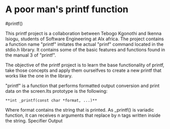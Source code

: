# A poor man's printf function 

#printf()

This printf project is a collaboration between Tebogo Kgonothi and Ikenna Isiogu, students of Software Engineering at Alx africa. The project contains a function name "printf" imitates the actual "prinf" command located in the stdio.h library. It contains some of the basic features and functions found in the manual 3 of "printf".

The objective of the printf project is to learn the base functionality of printf, take those concepts and apply them ourselfves to create a new printf that works like the one in the library.

"printf" is a function that performs formatted output conversion and print data on the screen.Its prototype is the following:

	**int _printf(const char *format, ...)**

Where format contains the string that is printed. As _printf() is variadic function, it can receives n arguments that replace by n tags written inside the string.
Specifier	Output
